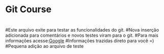 # Git Course
#
#Este arquivo exite para testar as funcionalidades do git.
#Nova inserção adicionada para comentários e novos testes viram para o git.
#Para mais informações acesse:[Google](https://google.com)
#Informações trazidas direto para você =)
#Pequena adição ao arquivo de teste
